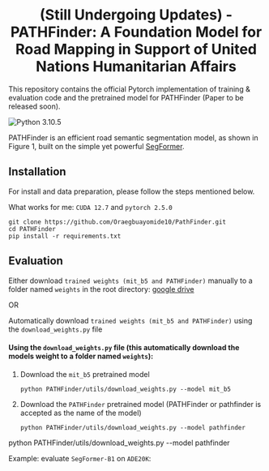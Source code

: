 <h1 align="center" id="title">(Still Undergoing Updates) - PATHFinder: A Foundation Model for Road Mapping in Support of United Nations Humanitarian Affairs</h1>


This repository contains the official Pytorch implementation of training & evaluation code and the pretrained model for PATHFinder (Paper to be released soon).


![Python 3.10.5](https://img.shields.io/badge/python-3.10.5-green.svg)


PATHFinder  is an efficient road semantic segmentation model, as shown in Figure 1, built on the simple yet powerful [SegFormer](https://arxiv.org/abs/2105.15203).

## Installation

For install and data preparation, please follow the steps mentioned below.


What works for me: ```CUDA 12.7``` and  ```pytorch 2.5.0``` 

```
git clone https://github.com/Oraegbuayomide10/PathFinder.git
cd PATHFinder
pip install -r requirements.txt
```

## Evaluation

Either download `trained weights (mit_b5 and PATHFinder)` manually to a folder named ```weights``` in the root directory:
 [google drive](https://drive.google.com/drive/folders/13hKk38Ib0EepBvHSf3Xon16YsqAUWtlZ)  

OR 

Automatically download `trained weights (mit_b5 and PATHFinder)` using the `download_weights.py` file

#### Using the `download_weights.py` file (this automatically download the models weight to a folder named ```weights```):

 1. Download the ```mit_b5``` pretrained model 
   
        python PATHFinder/utils/download_weights.py --model mit_b5

 2. Download the ```PATHFinder``` pretrained model (PATHFinder or pathfinder is accepted as the name of the model)
   
        python PATHFinder/utils/download_weights.py --model pathfinder








python PATHFinder/utils/download_weights.py --model pathfinder


Example: evaluate ```SegFormer-B1``` on ```ADE20K```:

